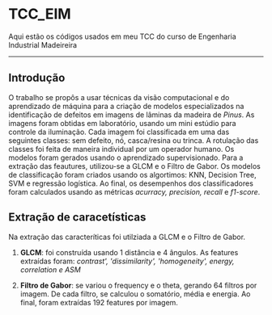 # TCC_EIM
Aqui estão os códigos usados em meu TCC do curso de Engenharia Industrial Madeireira

---

## Introdução

O trabalho se propôs a usar técnicas da visão computacional e do aprendizado de máquina para a criação de modelos especializados na identificação de defeitos em imagens de lâminas da madeira de *Pinus*.
As imagens foram obtidas em laboratório, usando um mini estúdio para controle da iluminação. Cada imagem foi classificada em uma das seguintes classes: sem defeito, nó, casca/resina ou trinca. A rotulação das classes foi feita de maneira individual por um operador humano. Os modelos foram gerados usando o aprendizado supervisionado.
Para a extração das feautures, utilizou-se a GLCM e o Filtro de Gabor. Os modelos de classificação foram criados usando os algortimos: KNN, Decision Tree, SVM e regressão logística.
Ao final, os desempenhos dos classificadores foram calculados usando as métricas *acurracy, precision, recall* e *f1-score*.

## Extração de caracetísticas

Na extração das caracteríticas foi utilziada a GLCM e o Filtro de Gabor. 

1. **GLCM**: foi construída usando 1 distância e 4 ângulos. As features extraídas foram: *contrast', 'dissimilarity', 'homogeneity', energy, correlation e ASM*

2. **Filtro de Gabor**: se variou o frequency e o theta, gerando 64 filtros por imagem. De cada filtro, se calculou o somatório, média e energia. Ao final, foram extraídas 192 features por imagem.


